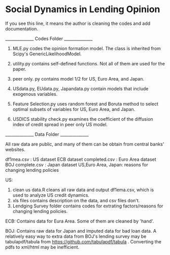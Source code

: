 # Social Dynamics in Lending Opinion

If you see this line, it means the author is cleaning the codes and add documentation.

______________ Codes Folder ______________

1. MLE.py codes the opinion formation model. The class is inherited from Scipy's GenericLikelihoodModel.
2. utility.py contains self-defined functions. Not all of them are used for the paper. 

3. peer only. py contains model 1/2 for US, Euro Area, and Japan.
4. USdata.py, EUdata.py, Japandata.py contain models that include exogenous variables.
5. Feature Selection.py uses random forest and Boruta method to select optimal subsets of variables for US, Euro Area,        and Japan. 
6. USDICS stability check.py examines the coefficient of the diffusion index of credit spread in peer only US model. 

______________ Data Folder ______________

All raw data are public, and many of them can be obtain from central banks' websites. 

df1mea.csv : US dataset
ECB dataset completed.csv : Euro Area dataset 
BOJ complete.csv : Japan dataset
US,Euro Area, Japan: reasons for changing lending policies

US:
  1. clean us data.R cleans all raw data and output df1ema.csv, which is used to analyze US credit dynamics. 
  2. xls files contains description on the data, and csv files don't. 
  3. Lendging Survey folder contains codes for extrating factors/reasons for changing lending policies.

ECB: 
  Contains data for Eura Area. Some of them are cleaned by 'hand'. 
  
BOJ: 
  Contains raw data for Japan and imputed data for bad loan data. A relatively easy way to extra data from BOJ's lending survey may be tabulapdf/tabula from https://github.com/tabulapdf/tabula . Converting the pdfs to xml/html may be inefficient.
  

